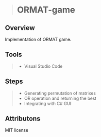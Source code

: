 ># ORMAT-game

Overview
----------
Implementation of ORMAT game.

Tools
-------
>- Visual Studio Code 

Steps
-------------
>- Generating permutation of matrixes<br />
>- OR operation and returning the best <br/>
>- Integrating with C# GUI

Attributons
-------------
MIT license




